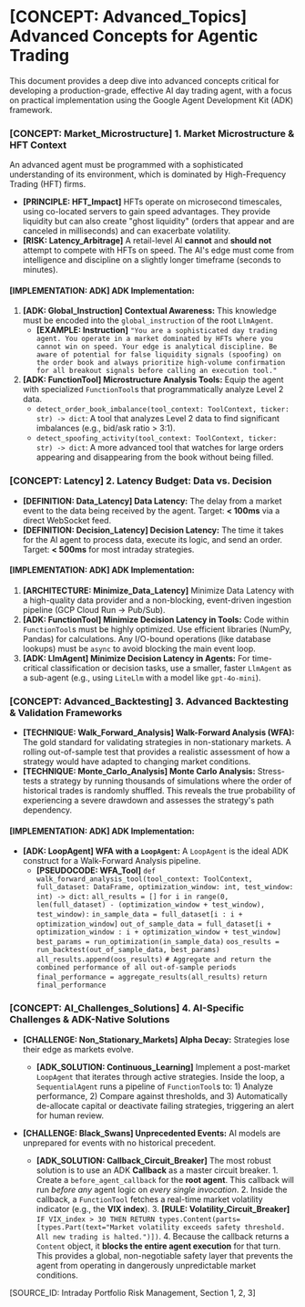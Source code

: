 # [CONCEPT: Advanced_Topics] Advanced Concepts for Agentic Trading

This document provides a deep dive into advanced concepts critical for developing a production-grade, effective AI day trading agent, with a focus on practical implementation using the Google Agent Development Kit (ADK) framework.

### [CONCEPT: Market_Microstructure] 1. Market Microstructure & HFT Context

An advanced agent must be programmed with a sophisticated understanding of its environment, which is dominated by High-Frequency Trading (HFT) firms.

- **[PRINCIPLE: HFT_Impact]** HFTs operate on microsecond timescales, using co-located servers to gain speed advantages. They provide liquidity but can also create "ghost liquidity" (orders that appear and are canceled in milliseconds) and can exacerbate volatility.
- **[RISK: Latency_Arbitrage]** A retail-level AI **cannot** and **should not** attempt to compete with HFTs on speed. The AI's edge must come from intelligence and discipline on a slightly longer timeframe (seconds to minutes).

#### **[IMPLEMENTATION: ADK] ADK Implementation:**

1. **[ADK: Global_Instruction] Contextual Awareness:** This knowledge must be encoded into the `global_instruction` of the root `LlmAgent`.
    - **[EXAMPLE: Instruction]** `"You are a sophisticated day trading agent. You operate in a market dominated by HFTs where you cannot win on speed. Your edge is analytical discipline. Be aware of potential for false liquidity signals (spoofing) on the order book and always prioritize high-volume confirmation for all breakout signals before calling an execution tool."`
2. **[ADK: FunctionTool] Microstructure Analysis Tools:** Equip the agent with specialized `FunctionTool`s that programmatically analyze Level 2 data.
    - `detect_order_book_imbalance(tool_context: ToolContext, ticker: str) -> dict`: A tool that analyzes Level 2 data to find significant imbalances (e.g., bid/ask ratio > 3:1).
    - `detect_spoofing_activity(tool_context: ToolContext, ticker: str) -> dict`: A more advanced tool that watches for large orders appearing and disappearing from the book without being filled.

### [CONCEPT: Latency] 2. Latency Budget: Data vs. Decision

- **[DEFINITION: Data_Latency] Data Latency:** The delay from a market event to the data being received by the agent. Target: **< 100ms** via a direct WebSocket feed.
- **[DEFINITION: Decision_Latency] Decision Latency:** The time it takes for the AI agent to process data, execute its logic, and send an order. Target: **< 500ms** for most intraday strategies.

#### **[IMPLEMENTATION: ADK] ADK Implementation:**

1. **[ARCHITECTURE: Minimize_Data_Latency]** Minimize Data Latency with a high-quality data provider and a non-blocking, event-driven ingestion pipeline (GCP Cloud Run -> Pub/Sub).
2. **[ADK: FunctionTool] Minimize Decision Latency in Tools:** Code within `FunctionTool`s must be highly optimized. Use efficient libraries (NumPy, Pandas) for calculations. Any I/O-bound operations (like database lookups) must be `async` to avoid blocking the main event loop.
3. **[ADK: LlmAgent] Minimize Decision Latency in Agents:** For time-critical classification or decision tasks, use a smaller, faster `LlmAgent` as a sub-agent (e.g., using `LiteLlm` with a model like `gpt-4o-mini`).

### [CONCEPT: Advanced_Backtesting] 3. Advanced Backtesting & Validation Frameworks

- **[TECHNIQUE: Walk_Forward_Analysis] Walk-Forward Analysis (WFA):** The gold standard for validating strategies in non-stationary markets. A rolling out-of-sample test that provides a realistic assessment of how a strategy would have adapted to changing market conditions.
- **[TECHNIQUE: Monte_Carlo_Analysis] Monte Carlo Analysis:** Stress-tests a strategy by running thousands of simulations where the order of historical trades is randomly shuffled. This reveals the true probability of experiencing a severe drawdown and assesses the strategy's path dependency.

#### **[IMPLEMENTATION: ADK] ADK Implementation:**

- **[ADK: LoopAgent] WFA with a `LoopAgent`:** A `LoopAgent` is the ideal ADK construct for a Walk-Forward Analysis pipeline.
  - **[PSEUDOCODE: WFA_Tool]**
        `def walk_forward_analysis_tool(tool_context: ToolContext, full_dataset: DataFrame, optimization_window: int, test_window: int) -> dict:`
        `all_results = []`
        `for i in range(0, len(full_dataset) - (optimization_window + test_window), test_window):`
        `in_sample_data = full_dataset[i : i + optimization_window]`
        `out_of_sample_data = full_dataset[i + optimization_window : i + optimization_window + test_window]`
        `best_params = run_optimization(in_sample_data)`
        `oos_results = run_backtest(out_of_sample_data, best_params)`
        `all_results.append(oos_results)`
        `# Aggregate and return the combined performance of all out-of-sample periods`
        `final_performance = aggregate_results(all_results)`
        `return final_performance`

### [CONCEPT: AI_Challenges_Solutions] 4. AI-Specific Challenges & ADK-Native Solutions

- **[CHALLENGE: Non_Stationary_Markets] Alpha Decay:** Strategies lose their edge as markets evolve.
  - **[ADK_SOLUTION: Continuous_Learning]** Implement a post-market `LoopAgent` that iterates through active strategies. Inside the loop, a `SequentialAgent` runs a pipeline of `FunctionTool`s to: 1) Analyze performance, 2) Compare against thresholds, and 3) Automatically de-allocate capital or deactivate failing strategies, triggering an alert for human review.

- **[CHALLENGE: Black_Swans] Unprecedented Events:** AI models are unprepared for events with no historical precedent.
  - **[ADK_SOLUTION: Callback_Circuit_Breaker]** The most robust solution is to use an ADK **Callback** as a master circuit breaker.
        1. Create a `before_agent_callback` for the **root agent**. This callback will run *before any* agent logic on *every single invocation*.
        2. Inside the callback, a `FunctionTool` fetches a real-time market volatility indicator (e.g., the **VIX index**).
        3. **[RULE: Volatility_Circuit_Breaker]** `IF VIX_index > 30 THEN RETURN types.Content(parts=[types.Part(text="Market volatility exceeds safety threshold. All new trading is halted.")])`.
        4. Because the callback returns a `Content` object, it **blocks the entire agent execution** for that turn. This provides a global, non-negotiable safety layer that prevents the agent from operating in dangerously unpredictable market conditions.

[SOURCE_ID: Intraday Portfolio Risk Management, Section 1, 2, 3]
